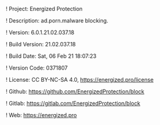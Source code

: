 ! Project: Energized Protection

! Description: ad.porn.malware blocking.

! Version: 6.0.1.21.02.037.18

! Build Version: 21.02.037.18

! Build Date: Sat, 06 Feb 21 18:07:23

! Version Code: 0371807

! License: CC BY-NC-SA 4.0, https://energized.pro/license

! Github: https://github.com/EnergizedProtection/block

! Gitlab: https://gitlab.com/EnergizedProtection/block


! Web: https://energized.pro

